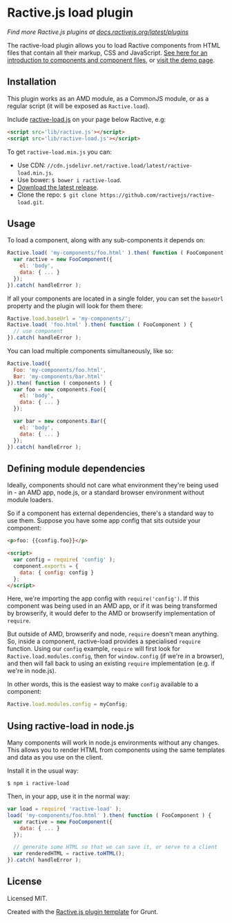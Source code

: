 # Ractive.js load plugin

*Find more Ractive.js plugins at [docs.ractivejs.org/latest/plugins](http://docs.ractivejs.org/latest/plugins)*

The ractive-load plugin allows you to load Ractive components from HTML files that contain all their markup, CSS and JavaScript. [See here for an introduction to components and component files](https://github.com/ractivejs/component-spec), or [visit the demo page](http://ractivejs.github.io/ractive-load/).


## Installation

This plugin works as an AMD module, as a CommonJS module, or as a regular script (it will be exposed as `Ractive.load`).

Include [ractive-load.js](https://raw.githubusercontent.com/ractivejs/ractive-load/master/ractive-load.js) on your page below Ractive, e.g:

```html
<script src='lib/ractive.js'></script>
<script src='lib/ractive-load.js'></script>
```

To get `ractive-load.min.js` you can:

- Use CDN: `//cdn.jsdelivr.net/ractive.load/latest/ractive-load.min.js`.
- Use bower: `$ bower i ractive-load`.
- [Download the latest release](https://github.com/ractivejs/ractive-load/releases/).
- Clone the repo: `$ git clone https://github.com/ractivejs/ractive-load.git`.

## Usage

To load a component, along with any sub-components it depends on:

```js
Ractive.load( 'my-components/foo.html' ).then( function ( FooComponent ) {
  var ractive = new FooComponent({
    el: 'body',
    data: { ... }
  });
}).catch( handleError );
```

If all your components are located in a single folder, you can set the `baseUrl` property and the plugin will look for them there:

```js
Ractive.load.baseUrl = 'my-components/';
Ractive.load( 'foo.html' ).then( function ( FooComponent ) {
  // use component
}).catch( handleError );
```

You can load multiple components simultaneously, like so:

```js
Ractive.load({
  Foo: 'my-components/foo.html',
  Bar: 'my-components/bar.html'
}).then( function ( components ) {
  var foo = new components.Foo({
    el: 'body',
    data: { ... }
  });

  var bar = new components.Bar({
    el: 'body',
    data: { ... }
  });
}).catch( handleError );
```


## Defining module dependencies

Ideally, components should not care what environment they're being used in - an AMD app, node.js, or a standard browser environment without module loaders.

So if a component has external dependencies, there's a standard way to use them. Suppose you have some app config that sits outside your component:

```html
<p>foo: {{config.foo}}</p>

<script>
  var config = require( 'config' );
  component.exports = {
    data: { config: config }
  };
</script>
```

Here, we're importing the app config with `require('config')`. If this component was being used in an AMD app, or if it was being transformed by browserify, it would defer to the AMD or browserify implementation of `require`.

But outside of AMD, browserify and node, `require` doesn't mean anything. So, inside a component, ractive-load provides a specialised `require` function. Using our `config` example, `require` will first look for `Ractive.load.modules.config`, then for `window.config` (if we're in a browser), and then will fall back to using an existing `require` implementation (e.g. if we're in node.js).

In other words, this is the easiest way to make `config` available to a component:

```js
Ractive.load.modules.config = myConfig;
```

## Using ractive-load in node.js

Many components will work in node.js environments without any changes. This allows you to render HTML from components using the same templates and data as you use on the client.

Install it in the usual way:

```
$ npm i ractive-load
```

Then, in your app, use it in the normal way:

```js
var load = require( 'ractive-load' );
load( 'my-components/foo.html' ).then( function ( FooComponent ) {
  var ractive = new FooComponent({
    data: { ... }
  });

  // generate some HTML so that we can save it, or serve to a client
  var renderedHTML = ractive.toHTML();
}).catch( handleError );
```


## License

Licensed MIT.

Created with the [Ractive.js plugin template](https://github.com/ractivejs/plugin-template) for Grunt.
